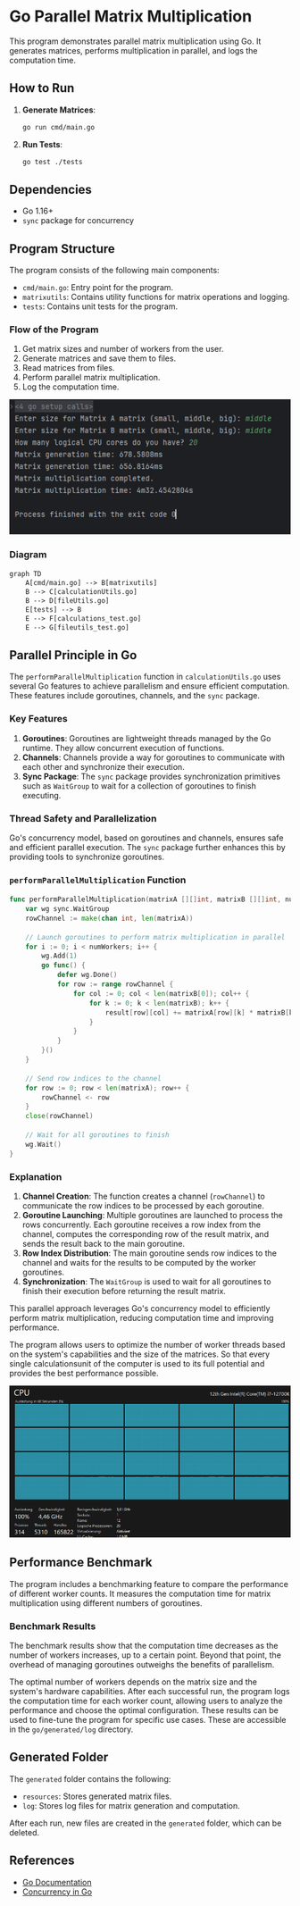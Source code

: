 
# Go Parallel Matrix Multiplication

This program demonstrates parallel matrix multiplication using Go. It generates matrices, performs multiplication in parallel, and logs the computation time.

## How to Run

1. **Generate Matrices**:
   ```sh
   go run cmd/main.go
   ```

2. **Run Tests**:
   ```sh
   go test ./tests
   ```

## Dependencies

- Go 1.16+
- `sync` package for concurrency

## Program Structure

The program consists of the following main components:
- `cmd/main.go`: Entry point for the program.
- `matrixutils`: Contains utility functions for matrix operations and logging.
- `tests`: Contains unit tests for the program.

### Flow of the Program

1. Get matrix sizes and number of workers from the user.
2. Generate matrices and save them to files.
3. Read matrices from files.
4. Perform parallel matrix multiplication.
5. Log the computation time.

![Terminal Example](..\doc\terminal_go.png)

### Diagram

```mermaid
graph TD
    A[cmd/main.go] --> B[matrixutils]
    B --> C[calculationUtils.go]
    B --> D[fileUtils.go]
    E[tests] --> B
    E --> F[calculations_test.go]
    E --> G[fileutils_test.go]
```

## Parallel Principle in Go

The `performParallelMultiplication` function in `calculationUtils.go` uses several Go features to achieve parallelism and ensure efficient computation. These features include goroutines, channels, and the `sync` package.

### Key Features

1. **Goroutines**: Goroutines are lightweight threads managed by the Go runtime. They allow concurrent execution of functions.
2. **Channels**: Channels provide a way for goroutines to communicate with each other and synchronize their execution.
3. **Sync Package**: The `sync` package provides synchronization primitives such as `WaitGroup` to wait for a collection of goroutines to finish executing.

### Thread Safety and Parallelization

Go's concurrency model, based on goroutines and channels, ensures safe and efficient parallel execution. The `sync` package further enhances this by providing tools to synchronize goroutines.

### `performParallelMultiplication` Function

```go
func performParallelMultiplication(matrixA [][]int, matrixB [][]int, numWorkers int, result [][]int) {
    var wg sync.WaitGroup
    rowChannel := make(chan int, len(matrixA))

    // Launch goroutines to perform matrix multiplication in parallel
    for i := 0; i < numWorkers; i++ {
        wg.Add(1)
        go func() {
            defer wg.Done()
            for row := range rowChannel {
                for col := 0; col < len(matrixB[0]); col++ {
                    for k := 0; k < len(matrixB); k++ {
                        result[row][col] += matrixA[row][k] * matrixB[k][col]
                    }
                }
            }
        }()
    }

    // Send row indices to the channel
    for row := 0; row < len(matrixA); row++ {
        rowChannel <- row
    }
    close(rowChannel)

    // Wait for all goroutines to finish
    wg.Wait()
}
```

### Explanation

1. **Channel Creation**: The function creates a channel (`rowChannel`) to communicate the row indices to be processed by each goroutine.
2. **Goroutine Launching**: Multiple goroutines are launched to process the rows concurrently. Each goroutine receives a row index from the channel, computes the corresponding row of the result matrix, and sends the result back to the main goroutine.
3. **Row Index Distribution**: The main goroutine sends row indices to the channel and waits for the results to be computed by the worker goroutines.
4. **Synchronization**: The `WaitGroup` is used to wait for all goroutines to finish their execution before returning the result matrix.

This parallel approach leverages Go's concurrency model to efficiently perform matrix multiplication, reducing computation time and improving performance.

The program allows users to optimize the number of worker threads based on the system's capabilities and the size of the matrices.
So that every single calculationsunit of the computer is used to its full potential and provides the best performance possible.

![Parallel Execution](..\doc\running_calc.png)

## Performance Benchmark

The program includes a benchmarking feature to compare the performance of different worker counts. It measures the computation time for matrix multiplication using different numbers of goroutines.

### Benchmark Results

The benchmark results show that the computation time decreases as the number of workers increases, up to a certain point. Beyond that point, the overhead of managing goroutines outweighs the benefits of parallelism.

The optimal number of workers depends on the matrix size and the system's hardware capabilities. After each successful run, the program logs the computation time for each worker count, allowing users to analyze the performance and choose the optimal configuration. These results can be used to fine-tune the program for specific use cases. These are accessible in the `go/generated/log` directory.

## Generated Folder

The `generated` folder contains the following:
- `resources`: Stores generated matrix files.
- `log`: Stores log files for matrix generation and computation.

After each run, new files are created in the `generated` folder, which can be deleted.

## References

- [Go Documentation](https://golang.org/doc/)
- [Concurrency in Go](https://golang.org/doc/effective_go#concurrency)
